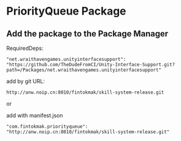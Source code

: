 # PriorityQueue Package

## Add the package to the Package Manager

RequiredDeps:

 `"net.wraithavengames.unityinterfacesupport": "https://github.com/TheDudeFromCI/Unity-Interface-Support.git?path=/Packages/net.wraithavengames.unityinterfacesupport"`

add by git URL:

`http://anw.noip.cn:8010/fintokmak/skill-system-release.git`

or

add with manifest.json

`"com.fintokmak.priorityqueue": "http://anw.noip.cn:8010/fintokmak/skill-system-release.git"`

